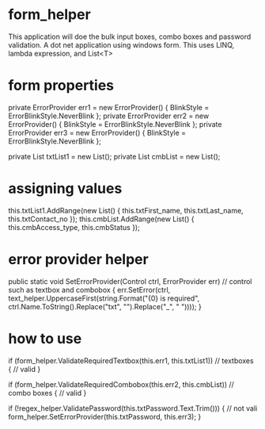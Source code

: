 # form_helper
This application will doe the bulk input boxes, combo boxes and password validation. A dot net application using windows form. This uses LINQ, lambda expression, and List&lt;T>

# form properties
private ErrorProvider err1 = new ErrorProvider() { BlinkStyle = ErrorBlinkStyle.NeverBlink };
private ErrorProvider err2 = new ErrorProvider() { BlinkStyle = ErrorBlinkStyle.NeverBlink };
private ErrorProvider err3 = new ErrorProvider() { BlinkStyle = ErrorBlinkStyle.NeverBlink };

private List<TextBox> txtList1 = new List<TextBox>();
private List<ComboBox> cmbList = new List<ComboBox>();

# assigning values
this.txtList1.AddRange(new List<TextBox>() { this.txtFirst_name, this.txtLast_name, this.txtContact_no });
this.cmbList.AddRange(new List<ComboBox>() { this.cmbAccess_type, this.cmbStatus });

# error provider helper
public static void SetErrorProvider(Control ctrl, ErrorProvider err) // control such as textbox and combobox
{
    err.SetError(ctrl, text_helper.UppercaseFirst(string.Format("{0} is required", ctrl.Name.ToString().Replace("txt", "").Replace("_", " "))));
}

# how to use
if (form_helper.ValidateRequiredTextbox(this.err1, this.txtList1)) // textboxes
{
    // valid
}

if (form_helper.ValidateRequiredCombobox(this.err2, this.cmbList)) // combo boxes
{
    // valid
}

if (!regex_helper.ValidatePassword(this.txtPassword.Text.Trim()))
{
    // not vali
    form_helper.SetErrorProvider(this.txtPassword, this.err3);
}
